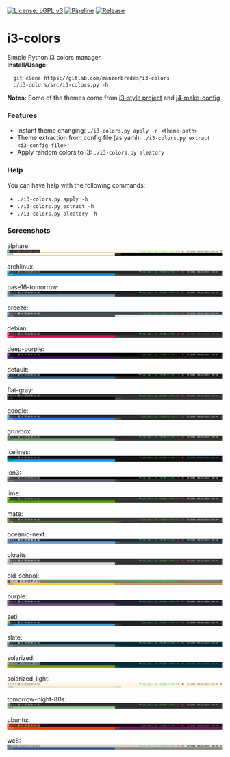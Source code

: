 [![License: LGPL v3](https://img.shields.io/badge/License-LGPL%20v3-blue.svg)](https://gitlab.com/manzerbredes/i3-colors/raw/master/LICENSE)
[![Pipeline](https://gitlab.com/manzerbredes/i3-colors/badges/master/pipeline.svg)](https://gitlab.com/manzerbredes/i3-colors/pipelines)
[![Release](https://img.shields.io/badge/Release-v0.1.1-blue)](https://gitlab.com/manzerbredes/i3-colors/tree/v0.1.1)
# i3-colors

Simple Python i3 colors manager.<br />
**Install/Usage:**

      git clone https://gitlab.com/manzerbredes/i3-colors
      ./i3-colors/src/i3-colors.py -h
    
**Notes:** Some of the themes come from [i3-style project](https://github.com/altdesktop/i3-style) and [j4-make-config](https://github.com/okraits/j4-make-config)

### Features
- Instant theme changing: `./i3-colors.py apply -r <theme-path>`
- Theme extraction from config file (as yaml): `./i3-colors.py extract <i3-config-file>`
- Apply random colors to i3: `./i3-colors.py aleatory`

### Help
You can have help with the following commands:
- `./i3-colors.py apply -h`
- `./i3-colors.py extract -h`
- `./i3-colors.py aleatory -h`

### Screenshots

alphare:
![alphare](themes/alphare.jpg)

archlinux:
![archlinux](themes/archlinux.jpg)

base16-tomorrow:
![base16-tomorrow](themes/base16-tomorrow.jpg)

breeze:
![breeze](themes/breeze.jpg)

debian:
![debian](themes/debian.jpg)

deep-purple:
![deep-purple](themes/deep-purple.jpg)

default:
![default](themes/default.jpg)

flat-gray:
![flat-gray](themes/flat-gray.jpg)

google:
![google](themes/google.jpg)

gruvbox:
![gruvbox](themes/gruvbox.jpg)

icelines:
![icelines](themes/icelines.jpg)

ion3:
![ion3](themes/ion3.jpg)

lime:
![lime](themes/lime.jpg)

mate:
![mate](themes/mate.jpg)

oceanic-next:
![oceanic-next](themes/oceanic-next.jpg)

okraits:
![okraits](themes/okraits.jpg)

old-school:
![old-school](themes/old-school.jpg)

purple:
![purple](themes/purple.jpg)

seti:
![seti](themes/seti.jpg)

slate:
![slate](themes/slate.jpg)

solarized:
![solarized](themes/solarized.jpg)

solarized_light:
![solarized_light](themes/solarized_light.jpg)

tomorrow-night-80s:
![tomorrow-night-80s](themes/tomorrow-night-80s.jpg)

ubuntu:
![ubuntu](themes/ubuntu.jpg)

wc8:
![wc8](themes/wc8.jpg)

